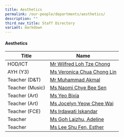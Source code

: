 ```yaml
---
title: Aesthetics
permalink: /our-people/departments/aesthetics/
description: ""
third_nav_title: Staff Directory
variant: markdown
---
```

#### Aesthetics

| Title | Name |
|---|---|
| HOD/ICT  | [Mr Wilfred Loh Tze Chong](loh_tze_chong_wilfred@moe.edu.sg) |
| AYH (Y3)  | [Ms Veronica Chua Chong Lin](chua_chong_lin_veronica@moe.edu.sg) |
| Teacher (D&T)   | [Mr Muhammad Akmal](muhammad_akmal_hussain@moe.edu.sg) |
| Teacher (Music) | [Ms Naomi Chye Bee Sen](naomi_chye_bee_sen@moe.edu.sg) |
| Teacher (Art) | [Ms Yeo Bixia](yeo_bi_xia@moe.edu.sg) |
| Teacher (Art) | [Ms Jocelyn Yeow Chee Wai](jocelyn_yeow_chee_wai@moe.edu.sg) |
| Teacher (FCE) | [Ms Irdawati Iskandar](irdawati_iskandar@moe.edu.sg) |
| Teacher | [Ms Goh Laizhu, Adeline](goh_laizhu_adeline@moe.edu.sg) |
| Teacher | [Ms Lee Shu Fen, Esther](lee_shu_fen@moe.edu.sg) |
